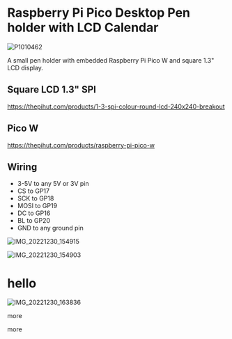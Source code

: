 # Raspberry Pi Pico Desktop Pen holder with LCD Calendar

![P1010462](https://user-images.githubusercontent.com/46349796/210109631-aa41eb52-5108-48c4-a093-3cc7441347fe.jpg)

A small pen holder with embedded Raspberry Pi Pico W and square 1.3" LCD display.

## Square LCD 1.3" SPI
https://thepihut.com/products/1-3-spi-colour-round-lcd-240x240-breakout

## Pico W
https://thepihut.com/products/raspberry-pi-pico-w

## Wiring
* 3-5V to any 5V or 3V pin
* CS to GP17
* SCK to GP18
* MOSI to GP19
* DC to GP16
* BL to GP20
* GND to any ground pin

![IMG_20221230_154915](https://user-images.githubusercontent.com/46349796/210091842-f1997e1d-7a75-4a86-80e7-151c80fe75fd.jpg)

![IMG_20221230_154903](https://user-images.githubusercontent.com/46349796/210091863-a49255a8-1609-4172-b5f1-8d496d878f62.jpg)

# hello

![IMG_20221230_163836](https://user-images.githubusercontent.com/46349796/210109617-f4d2fbfb-d31d-4e99-b65f-1aeea5504bac.jpg)

more

more


